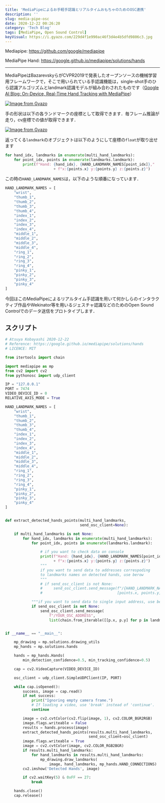 ```yaml
---
title: 'MediaPipeによるお手軽手認識とリアルタイムおもちゃのためのOSC連携'
description: ''
slug: media-pipe-osc
date: 2020-12-22 00:26:20
category: 'Tech Blog'
tags: [MediaPipe, Open Sound Control]
keyVisual: https://i.gyazo.com/229d4f1e990ac46f3d4e4b5dfd9806c3.jpg
---
```


Mediapipe: <https://github.com/google/mediapipe>

MediaPipe Hand: <https://google.github.io/mediapipe/solutions/hands>

---

MediaPipeはBazarevskyらがCVPR2019で発表したオープンソースの機械学習用フレームワークで，そこで用いられている手認識機能は，single-shot手のひら認識アルゴリズムとlandmark認識モデルが組み合わされたものです（[Google AI Blog: On-Device, Real-Time Hand Tracking with MediaPipe](https://ai.googleblog.com/2019/08/on-device-real-time-hand-tracking-with.html)）

[![Image from Gyazo](https://i.gyazo.com/bb83a5b6ca5f6ca7865836d9f1e9e3d7.jpg)](https://gyazo.com/bb83a5b6ca5f6ca7865836d9f1e9e3d7)

手の形状は以下の各ランドマークの座標として取得できます．毎フレーム推論が走り，cv座標での値が取得できます．

[![Image from Gyazo](https://i.gyazo.com/d4a41006b4110401a6fb593da4c4d544.png)](https://gyazo.com/d4a41006b4110401a6fb593da4c4d544)

返ってくる`landmark`のオブジェクトは以下のようにして座標の`float`が取り出せます

```python
for hand_idx, landmarks in enumerate(multi_hand_landmarks):
    for point_idx, points in enumerate(landmarks.landmark):
        print(f"Hand: {hand_idx}, {HAND_LANDMARK_NAMES[point_idx]},"
                      + f"x:{points.x} y:{points.y} z:{points.z}")
```

この時の`HAND_LANDMARK_NAMES`は，以下のような順番になっています．

```python
HAND_LANDMARK_NAMES = [
    "wrist",
    "thumb_1",
    "thumb_2",
    "thumb_3",
    "thumb_4",
    "index_1",
    "index_2",
    "index_3",
    "index_4",
    "middle_1",
    "middle_2",
    "middle_3",
    "middle_4",
    "ring_1",
    "ring_2",
    "ring_3",
    "ring_4",
    "pinky_1",
    "pinky_2",
    "pinky_3",
    "pinky_4"
]
```

今回はこのMediaPipeによるリアルタイム手認識を用いて何かしらのインタラクティブ作品やWekinator等を用いるジェスチャ認識などのためのOpen Sound Controlでのデータ送信をプロトタイプします．

## スクリプト

```python
# Atsuya Kobayashi 2020-12-22
# Reference: https://google.github.io/mediapipe/solutions/hands
# LICENCE: MIT

from itertools import chain

import mediapipe as mp
from cv2 import cv2
from pythonosc import udp_client

IP = "127.0.0.1"
PORT = 7474
VIDEO_DEVICE_ID = 0
RELATIVE_AXIS_MODE = True

HAND_LANDMARK_NAMES = [
    "wrist",
    "thumb_1",
    "thumb_2",
    "thumb_3",
    "thumb_4",
    "index_1",
    "index_2",
    "index_3",
    "index_4",
    "middle_1",
    "middle_2",
    "middle_3",
    "middle_4",
    "ring_1",
    "ring_2",
    "ring_3",
    "ring_4",
    "pinky_1",
    "pinky_2",
    "pinky_3",
    "pinky_4"
]


def extract_detected_hands_points(multi_hand_landmarks,
                                  send_osc_client=None):

    if multi_hand_landmarks is not None:
        for hand_idx, landmarks in enumerate(multi_hand_landmarks):
            for point_idx, points in enumerate(landmarks.landmark):

                # if you want to check data on console
                print(f"Hand: {hand_idx}, {HAND_LANDMARK_NAMES[point_idx]},"
                      + f"x:{points.x} y:{points.y} z:{points.z}")
                """
                if you want to send data to addresses correspoding
                to landmarks names on detected hands, use berow
                """
                # if send_osc_client is not None:
                #     send_osc_client.send_message(f"/{HAND_LANDMARK_NAMES[point_idx]}",
                #                                  [points.x, points.y])

            """if you want to send data to single input address, use berow"""
            if send_osc_client is not None:
                send_osc_client.send_message(
                    f"/YOUR_OSC_ADDRESS",
                    list(chain.from_iterable([[p.x, p.y] for p in landmarks.landmark])))


if __name__ == "__main__":

    mp_drawing = mp.solutions.drawing_utils
    mp_hands = mp.solutions.hands

    hands = mp_hands.Hands(
        min_detection_confidence=0.5, min_tracking_confidence=0.5)

    cap = cv2.VideoCapture(VIDEO_DEVICE_ID)

    osc_client = udp_client.SimpleUDPClient(IP, PORT)

    while cap.isOpened():
        success, image = cap.read()
        if not success:
            print("Ignoring empty camera frame.")
            # If loading a video, use 'break' instead of 'continue'.
            continue

        image = cv2.cvtColor(cv2.flip(image, 1), cv2.COLOR_BGR2RGB)
        image.flags.writeable = False
        results = hands.process(image)
        extract_detected_hands_points(results.multi_hand_landmarks,
                                      send_osc_client=osc_client)
        image.flags.writeable = True
        image = cv2.cvtColor(image, cv2.COLOR_RGB2BGR)
        if results.multi_hand_landmarks:
            for hand_landmarks in results.multi_hand_landmarks:
                mp_drawing.draw_landmarks(
                    image, hand_landmarks, mp_hands.HAND_CONNECTIONS)
        cv2.imshow('Detected Hands', image)

        if cv2.waitKey(5) & 0xFF == 27:
            break

    hands.close()
    cap.release()
```
